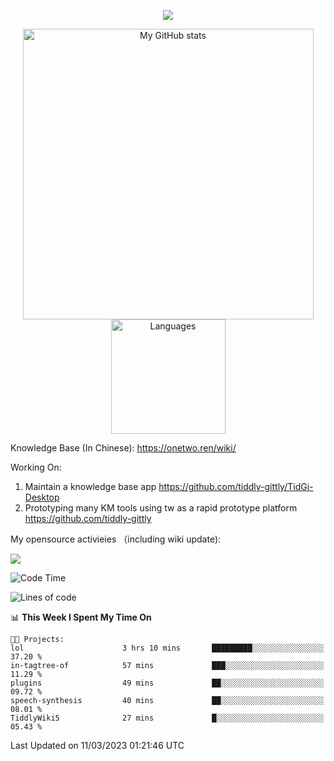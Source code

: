 <a href="https://github.com/linonetwo">
    <p align="center">
        <img src="https://github-profile-trophy.vercel.app/?username=linonetwo&column=7&theme=onedark"/>
    </p>
</a>
<a align="center" href="https://github.com/linonetwo">
  <p align="center">
    <img src="https://github-readme-stats.vercel.app/api?username=linonetwo&show_icons=true&count_private=true" alt="My GitHub stats" width="465"/>
    <img src="https://github-readme-stats.vercel.app/api/top-langs/?username=linonetwo&layout=compact&langs_count=10" alt="Languages" height="183">
  </p>
</a>

Knowledge Base (In Chinese): https://onetwo.ren/wiki/

Working On: 

1. Maintain a knowledge base app https://github.com/tiddly-gittly/TidGi-Desktop
1. Prototyping many KM tools using tw as a rapid prototype platform https://github.com/tiddly-gittly

My opensource activieies （including wiki update):

![](https://visitor-badge.glitch.me/badge?page_id=linonetwo.linonetwo)

<!--START_SECTION:waka-->
![Code Time](http://img.shields.io/badge/Code%20Time-1%2C611%20hrs%2024%20mins-blue)

![Lines of code](https://img.shields.io/badge/From%20Hello%20World%20I%27ve%20Written-33.8%20million%20lines%20of%20code-blue)

📊 **This Week I Spent My Time On** 

```text
🐱‍💻 Projects: 
lol                      3 hrs 10 mins       █████████░░░░░░░░░░░░░░░░   37.20 % 
in-tagtree-of            57 mins             ███░░░░░░░░░░░░░░░░░░░░░░   11.29 % 
plugins                  49 mins             ██░░░░░░░░░░░░░░░░░░░░░░░   09.72 % 
speech-synthesis         40 mins             ██░░░░░░░░░░░░░░░░░░░░░░░   08.01 % 
TiddlyWiki5              27 mins             █░░░░░░░░░░░░░░░░░░░░░░░░   05.43 % 
```


 Last Updated on 11/03/2023 01:21:46 UTC
<!--END_SECTION:waka-->
